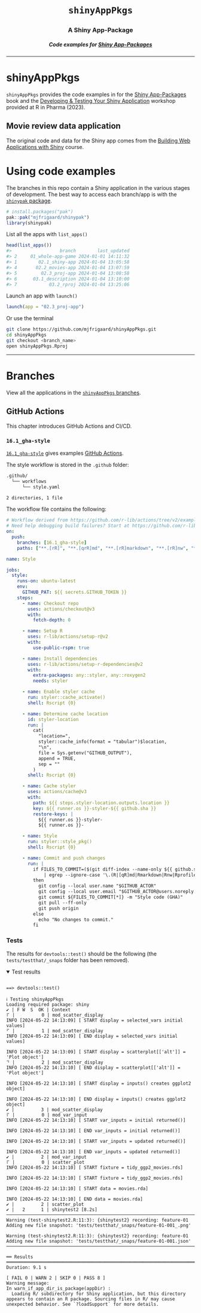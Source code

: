 <h1 align="center">

<code>shinyAppPkgs</code>

</h1>

<h3 align="center">

A Shiny App-Package

</h3>

<h5 align="center">

Code examples for <a href="https://mjfrigaard.github.io/shinyap/"> Shiny App-Packages </a>

</h5>

<hr>

# shinyAppPkgs

`shinyAppPkgs` provides the code examples in for the [Shiny App-Packages](https://mjfrigaard.github.io/shiny-app-pkgs/) book and the [Developing & Testing Your Shiny Application](https://mjfrigaard.github.io/dev-test-shiny/) workshop provided at R in Pharma (2023).

## Movie review data application

The original code and data for the Shiny app comes from the [Building Web Applications with Shiny](https://rstudio-education.github.io/shiny-course/) course.

# Using code examples

The branches in this repo contain a Shiny application in the various stages of development. The best way to access each branch/app is with the [`shinypak` package](https://mjfrigaard.github.io/shinypak/).

``` r
# install.packages("pak")
pak::pak("mjfrigaard/shinypak")
library(shinypak)
```

List all the apps with `list_apps()`

``` r
head(list_apps())
#>                  branch        last_updated
#> 2     01_whole-app-game 2024-01-01 14:11:32
#> 1        02.1_shiny-app 2024-01-04 13:05:58
#> 4       02.2_movies-app 2024-01-04 13:07:59
#> 5         02.3_proj-app 2024-01-04 13:08:58
#> 6      03.1_description 2024-01-04 13:10:00
#> 7            03.2_rproj 2024-01-04 13:25:06
```

Launch an app with `launch()`

``` r
launch(app = "02.3_proj-app")
```

Or use the terminal

``` bash
git clone https://github.com/mjfrigaard/shinyAppPkgs.git
cd shinyAppPkgs
git checkout <branch_name>
open shinyAppPkgs.Rproj
```

------------------------------------------------------------------------

# Branches

View all the applications in the [`shinyAppPkgs` branches](https://github.com/mjfrigaard/shinyAppPkgs/branches/all).

## GitHub Actions

This chapter introduces GitHub Actions and CI/CD.

### `16.1_gha-style`

[`16.1_gha-style`](https://github.com/mjfrigaard/shinyAppPkgs/tree/16.1_gha-style) gives examples [GitHub Actions](https://docs.github.com/en/actions).

The style workflow is stored in the `.github` folder:

``` sh
.github/
  └── workflows
      └── style.yaml

2 directories, 1 file
```

The workflow file contains the following:

``` yml
# Workflow derived from https://github.com/r-lib/actions/tree/v2/examples
# Need help debugging build failures? Start at https://github.com/r-lib/actions#where-to-find-help
on:
  push:
    branches: [16.1_gha-style]
    paths: ["**.[rR]", "**.[qrR]md", "**.[rR]markdown", "**.[rR]nw", "**.[rR]profile"]

name: Style

jobs:
  style:
    runs-on: ubuntu-latest
    env:
      GITHUB_PAT: ${{ secrets.GITHUB_TOKEN }}
    steps:
      - name: Checkout repo
        uses: actions/checkout@v3
        with:
          fetch-depth: 0

      - name: Setup R
        uses: r-lib/actions/setup-r@v2
        with:
          use-public-rspm: true

      - name: Install dependencies
        uses: r-lib/actions/setup-r-dependencies@v2
        with:
          extra-packages: any::styler, any::roxygen2
          needs: styler

      - name: Enable styler cache
        run: styler::cache_activate()
        shell: Rscript {0}

      - name: Determine cache location
        id: styler-location
        run: |
          cat(
            "location=",
            styler::cache_info(format = "tabular")$location,
            "\n",
            file = Sys.getenv("GITHUB_OUTPUT"),
            append = TRUE,
            sep = ""
          )
        shell: Rscript {0}

      - name: Cache styler
        uses: actions/cache@v3
        with:
          path: ${{ steps.styler-location.outputs.location }}
          key: ${{ runner.os }}-styler-${{ github.sha }}
          restore-keys: |
            ${{ runner.os }}-styler-
            ${{ runner.os }}-

      - name: Style
        run: styler::style_pkg()
        shell: Rscript {0}

      - name: Commit and push changes
        run: |
          if FILES_TO_COMMIT=($(git diff-index --name-only ${{ github.sha }} \
              | egrep --ignore-case '\.(R|[qR]md|Rmarkdown|Rnw|Rprofile)$'))
          then
            git config --local user.name "$GITHUB_ACTOR"
            git config --local user.email "$GITHUB_ACTOR@users.noreply.github.com"
            git commit ${FILES_TO_COMMIT[*]} -m "Style code (GHA)"
            git pull --ff-only
            git push origin
          else
            echo "No changes to commit."
          fi
```


### Tests 

The results for `devtools::test()` should be the following (the `tests/testthat/_snaps` folder has been removed).



<details open>

<summary>Test results</summary>

``` verbatim

==> devtools::test()

ℹ Testing shinyAppPkgs
Loading required package: shiny
✔ | F W  S  OK | Context
⠏ |          0 | mod_scatter_display                                                               
INFO [2024-05-22 14:13:09] [ START display = selected_vars initial values]
⠋ |          1 | mod_scatter_display                                                               
INFO [2024-05-22 14:13:09] [ END display = selected_vars initial values]

INFO [2024-05-22 14:13:09] [ START display = scatterplot[['alt']] = 'Plot object']
⠙ |          2 | mod_scatter_display                                                               
INFO [2024-05-22 14:13:10] [ END display = scatterplot[['alt']] = 'Plot object']

INFO [2024-05-22 14:13:10] [ START display = inputs() creates ggplot2 object]

INFO [2024-05-22 14:13:10] [ END display = inputs() creates ggplot2 object]
✔ |          3 | mod_scatter_display
⠏ |          0 | mod_var_input                                                                     
INFO [2024-05-22 14:13:10] [ START var_inputs = initial returned()]

INFO [2024-05-22 14:13:10] [ END var_inputs = initial returned()]

INFO [2024-05-22 14:13:10] [ START var_inputs = updated returned()]

INFO [2024-05-22 14:13:10] [ END var_inputs = updated returned()]
✔ |          2 | mod_var_input
⠏ |          0 | scatter_plot                                                                      
INFO [2024-05-22 14:13:10] [ START fixture = tidy_ggp2_movies.rds]

INFO [2024-05-22 14:13:10] [ START fixture = tidy_ggp2_movies.rds]

INFO [2024-05-22 14:13:10] [ START data = movies.rda]

INFO [2024-05-22 14:13:10] [ END data = movies.rda]
✔ |          2 | scatter_plot
✔ |   2      1 | shinytest2 [8.2s]                                                                 
───────────────────────────────────────────────────────────────────────────────────────────────────
Warning (test-shinytest2.R:11:3): {shinytest2} recording: feature-01
Adding new file snapshot: 'tests/testthat/_snaps/feature-01-001_.png'

Warning (test-shinytest2.R:11:3): {shinytest2} recording: feature-01
Adding new file snapshot: 'tests/testthat/_snaps/feature-01-001.json'
───────────────────────────────────────────────────────────────────────────────────────────────────

══ Results ════════════════════════════════════════════════════════════════════════════════════════
Duration: 9.1 s

[ FAIL 0 | WARN 2 | SKIP 0 | PASS 8 ]
Warning message:
In warn_if_app_dir_is_package(appDir) :
  Loading R/ subdirectory for Shiny application, but this directory appears to contain an R package. Sourcing files in R/ may cause unexpected behavior. See `?loadSupport` for more details.

```

</details>
